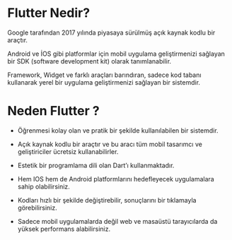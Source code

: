 # Flutter Nedir?

Google tarafından 2017 yılında piyasaya sürülmüş açık kaynak kodlu bir araçtır.

Android ve İOS gibi platformlar için mobil uygulama geliştirmenizi sağlayan bir SDK (software development kit) olarak tanımlanabilir.

Framework, Widget ve farklı araçları barındıran, sadece kod tabanı kullanarak yerel bir uygulama geliştirmenizi sağlayan bir sistemdir.


# Neden Flutter ?

- Öğrenmesi kolay olan ve pratik bir şekilde kullanılabilen bir sistemdir.

- Açık kaynak kodlu bir araçtır ve bu aracı tüm mobil tasarımcı ve geliştiriciler ücretsiz kullanabilirler.

- Estetik bir programlama dili olan Dart’ı kullanmaktadır. 

- Hem IOS hem de Android platformlarını hedefleyecek uygulamalara sahip olabilirsiniz. 

- Kodları hızlı bir şekilde değiştirebilir, sonuçlarını bir tıklamayla görebilirsiniz. 

- Sadece mobil uygulamalarda değil web ve masaüstü tarayıcılarda da yüksek performans alabilirsiniz.
